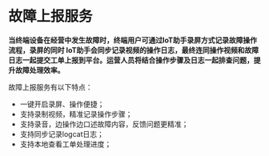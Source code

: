 # 故障上报服务

**当终端设备在经营中发生故障时，终端用户可通过IoT助手录屏方式记录故障操作流程，录屏的同时 IoT助手会同步记录视频的操作日志，最终连同操作视频和故障日志一起提交工单上报到平台。运营人员将结合操作步骤及日志一起排查问题，提升故障处理效率。**

故障上报服务有以下特点：
- 一键开启录屏、操作便捷；
- 支持录制视频，精准记录操作步骤；
- 支持录音，边操作边口述故障内容，反馈问题更精准；
- 支持同步记录logcat日志；
- 支持本地查看工单处理进度；


